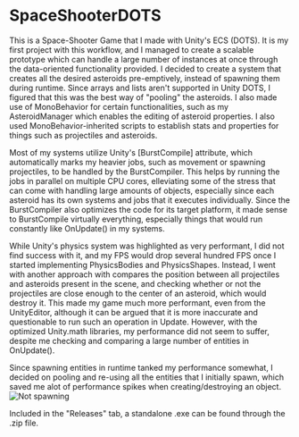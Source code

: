 # SpaceShooterDOTS
This is a Space-Shooter Game that I made with Unity's ECS (DOTS). It is my first project with this workflow, and I managed to create a scalable prototype which can handle a large number of instances at once through the data-oriented functionality provided.
I decided to create a system that creates all the desired asteroids pre-emptively, instead of spawning them during runtime. Since arrays and lists aren't supported in Unity DOTS, I figured that this was the best way of "pooling" the asteroids.
I also made use of MonoBehavior for certain functionalities, such as my AsteroidManager which enables the editing of asteroid properties. I also used MonoBehavior-inherited scripts to establish stats and properties for things such as projectiles and asteroids.

Most of my systems utilize Unity's [BurstCompile] attribute, which automatically marks my heavier jobs, such as movement or spawning projectiles, to be handled by the BurstCompiler. This helps by running the jobs in parallel on multiple CPU cores, elleviating
some of the stress that can come with handling large amounts of objects, especially since each asteroid has its own systems and jobs that it executes individually. Since the BurstCompiler also optimizes the code for its target platform, it made sense to
BurstCompile virtually everything, especially things that would run constantly like OnUpdate() in my systems.

While Unity's physics system was highlighted as very performant, I did not find success with it, and my FPS would drop several hundred FPS once I started implementing PhysicsBodies and PhysicsShapes. Instead, I went with another approach with compares the
position between all projectiles and asteroids present in the scene, and checking whether or not the projectiles are close enough to the center of an asteroid, which would destroy it. This made my game much more performant, even from the UnityEditor,
although it can be argued that it is more inaccurate and questionable to run such an operation in Update. However, with the optimized Unity.math libraries, my performance did not seem to suffer, despite me checking and comparing a large number of entities in OnUpdate().

Since spawning entities in runtime tanked my performance somewhat, I decided on pooling and re-using all the entities that I initially spawn, which saved me alot of performance spikes when creating/destroying an object.
![Not spawning](https://github.com/Xaxroth/SpaceShooterDOTS/assets/113028378/4157ad89-6da6-46bd-ac35-68718c5d5d57)

Included in the "Releases" tab, a standalone .exe can be found through the .zip file.

